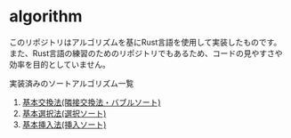 # algorithm
このリポジトリはアルゴリズムを基にRust言語を使用して実装したものです。  また、Rust言語の練習のためのリポジトリでもあるため、コードの見やすさや効率を目的としていません。

実装済みのソートアルゴリズム一覧

1. [基本交換法(隣接交換法・バブルソート)](/bubble-sort/src/main.rs)
1. [基本選択法(選択ソート)](/selection-sort/src/main.rs)
1. [基本挿入法(挿入ソート)](/insertion-sort/src/main.rs)